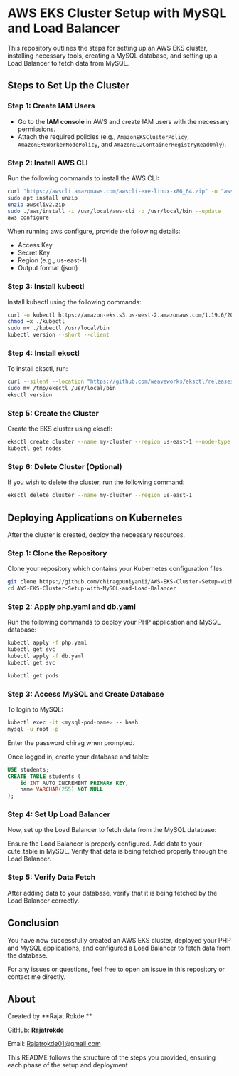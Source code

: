 # AWS EKS Cluster Setup with MySQL and Load Balancer

This repository outlines the steps for setting up an AWS EKS cluster, installing necessary tools, creating a MySQL database, and setting up a Load Balancer to fetch data from MySQL.

## Steps to Set Up the Cluster

### Step 1: Create IAM Users

- Go to the **IAM console** in AWS and create IAM users with the necessary permissions.
- Attach the required policies (e.g., `AmazonEKSClusterPolicy`, `AmazonEKSWorkerNodePolicy`, and `AmazonEC2ContainerRegistryReadOnly`).

### Step 2: Install AWS CLI

Run the following commands to install the AWS CLI:

```bash
curl "https://awscli.amazonaws.com/awscli-exe-linux-x86_64.zip" -o "awscliv2.zip"
sudo apt install unzip
unzip awscliv2.zip
sudo ./aws/install -i /usr/local/aws-cli -b /usr/local/bin --update
aws configure
```

When running aws configure, provide the following details:

  - Access Key
  - Secret Key
  - Region (e.g., us-east-1)
  - Output format (json)

### Step 3: Install kubectl

Install kubectl using the following commands:

```bash
curl -o kubectl https://amazon-eks.s3.us-west-2.amazonaws.com/1.19.6/2021-01-05/bin/linux/amd64/kubectl
chmod +x ./kubectl
sudo mv ./kubectl /usr/local/bin
kubectl version --short --client
```

### Step 4: Install eksctl

To install eksctl, run:

```bash
curl --silent --location "https://github.com/weaveworks/eksctl/releases/latest/download/eksctl_$(uname -s)_amd64.tar.gz" | tar xz -C /tmp
sudo mv /tmp/eksctl /usr/local/bin
eksctl version
```

### Step 5: Create the Cluster

Create the EKS cluster using eksctl:

```bash
eksctl create cluster --name my-cluster --region us-east-1 --node-type t2.medium --nodes-min 2 --nodes-max 4
kubectl get nodes
```

### Step 6: Delete Cluster (Optional)

If you wish to delete the cluster, run the following command:

```bash
eksctl delete cluster --name my-cluster --region us-east-1
```


## Deploying Applications on Kubernetes

After the cluster is created, deploy the necessary resources.


### Step 1: Clone the Repository
Clone your repository which contains your Kubernetes configuration files.

```bash
git clone https://github.com/chiragpuniyanii/AWS-EKS-Cluster-Setup-with-MySQL-and-Load-Balancer.git
cd AWS-EKS-Cluster-Setup-with-MySQL-and-Load-Balancer
```

### Step 2: Apply php.yaml and db.yaml

Run the following commands to deploy your PHP application and MySQL database:

```bash
kubectl apply -f php.yaml
kubectl get svc
kubectl apply -f db.yaml
kubectl get svc
```

```bash
kubectl get pods
```

### Step 3: Access MySQL and Create Database
To login to MySQL:

```bash
kubectl exec -it <mysql-pod-name> -- bash
mysql -u root -p
```
Enter the password chirag when prompted.

Once logged in, create your database and table:

```sql
USE students;
CREATE TABLE students (
    id INT AUTO_INCREMENT PRIMARY KEY,
    name VARCHAR(255) NOT NULL
);
```

### Step 4: Set Up Load Balancer
Now, set up the Load Balancer to fetch data from the MySQL database:

Ensure the Load Balancer is properly configured.
Add data to your cute_table in MySQL.
Verify that data is being fetched properly through the Load Balancer.

### Step 5: Verify Data Fetch
After adding data to your database, verify that it is being fetched by the Load Balancer correctly.

## Conclusion
You have now successfully created an AWS EKS cluster, deployed your PHP and MySQL applications, and configured a Load Balancer to fetch data from the database.

For any issues or questions, feel free to open an issue in this repository or contact me directly.

## About
Created by **Rajat Rokde **

GitHub: **Rajatrokde**

Email: Rajatrokde01@gmail.com


This README follows the structure of the steps you provided, ensuring each phase of the setup and deployment 
